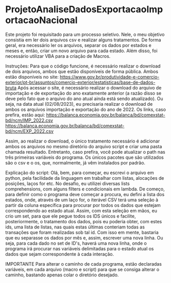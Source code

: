 # ProjetoAnaliseDadosExportacaoImportacaoNacional
Este projeto foi requisitado para um processo seletivo. Nele, o meu objetivo consistia em ler dois arquivos csv e realizar alguns tratamentos. De forma geral, era necessário ler os arquivos, separar os dados por estados e meses e, então, criar um novo arquivo para cada estado. Além disso, foi necessário utilizar VBA para a criação de Macros.

Instruções:
Para que o código funcione, é necessário realizar o download de dois arquivos, ambos que estão disponíveis de forma pública. Ambos estão disponíveis no site: https://www.gov.br/produtividade-e-comercio-exterior/pt-br/assuntos/comercio-exterior/estatisticas/base-de-dados-bruta
Após acessar o site, é necessário realizar o download do arquivo de importação e de exportação do ano exatamente anterior (a razão disso se deve pelo fato que o arquivo do ano atual ainda está sendo atualizado). Ou seja, na data atual (02/08/2023), eu precisaria realizar o download de ambos os arquivos importação e exportação do ano de 2022. Os links, caso prefira, estão aqui:
https://balanca.economia.gov.br/balanca/bd/comexstat-bd/ncm/IMP_2022.csv
https://balanca.economia.gov.br/balanca/bd/comexstat-bd/ncm/EXP_2022.csv

Assim, ao realizar o download, o único tratamento necessário é adicionar ambos os arquivos no mesmo diretório do arquivo script e criar uma pasta chamada resultado. Entretanto, caso prefira, você pode atualizar o path nas três primeiras variáveis do programa. Os únicos pacotes que são utilizados são o csv e o os, que, normalmente, já vêm instalados por padrão.

Explicação do script:
Olá, bem, para começar, eu escrevi o arquivo em python, pela facilidade da linguagem em trabalhar com listas, alocações de posições, laços for etc.
No desafio, eu utilizei diversas lists comprehensions, com alguns filters e condicionais em lambda.
De começo, para definir como o programa deve começar a procura, eu defini a lista dos estados, onde, através de um laço for, o iterável CSV terá uma seleção à partir da coluna específica para procurar por todos os dados que estejam correspondendo ao estado atual.
Assim, com esta seleção em mãos, eu crio um set, para que ele pegue todos os IDS únicos e facilite, posteriormente, o tratamento dos dados, pois eu poderia obter, com estes ids, uma lista de listas, nas quais estas últimas conteriam todas as transações que foram realizadas sob tal id.
Com isso em mente, bastaria que eu separasse os dados por mês e, assim, escrever uma nova linha. 
Ou seja, para cada dado no set de ID's, haverá uma nova linha, onde o programa irá procurar nas variáveis delimitadas para o estado atual os dados que sejam correspondente à cada interação.

IMPORTANTE
Para alterar o caminho de cada programa, estão declaradas variáveis, em cada arquivo (macro e script) para que se consiga alterar o caminho, bastando apenas colar o diretório desejado.
